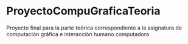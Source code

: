 # ProyectoCompuGraficaTeoria
Proyecto final para la parte teórica correspondiente a la asignatura de computación gráfica e interacción humano computadora
